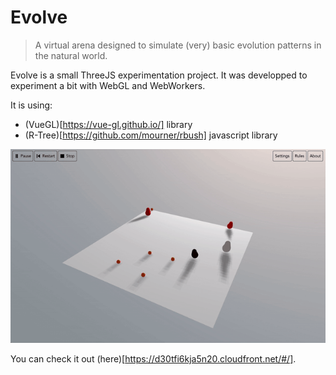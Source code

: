 # Evolve

> A virtual arena designed to simulate (very) basic evolution patterns in the natural world.

Evolve is a small ThreeJS experimentation project. It was developped to experiment a bit with WebGL and WebWorkers.

It is using:
- (VueGL)[https://vue-gl.github.io/] library
- (R-Tree)[https://github.com/mourner/rbush] javascript library

![Homescreen Pokelib](/static/screenrecord.gif "Screenrecord")

You can check it out (here)[https://d30tfi6kja5n20.cloudfront.net/#/].
